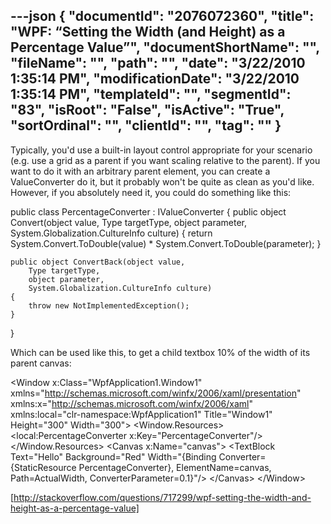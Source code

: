 ---json
{
  "documentId": "2076072360",
  "title": "WPF: “Setting the Width (and Height) as a Percentage Value”",
  "documentShortName": "",
  "fileName": "",
  "path": "",
  "date": "3/22/2010 1:35:14 PM",
  "modificationDate": "3/22/2010 1:35:14 PM",
  "templateId": "",
  "segmentId": "83",
  "isRoot": "False",
  "isActive": "True",
  "sortOrdinal": "",
  "clientId": "",
  "tag": ""
}
---

Typically, you'd use a built-in layout control appropriate for your scenario (e.g. use a grid as a parent if you want scaling relative to the parent). If you want to do it with an arbitrary parent element, you can create a ValueConverter do it, but it probably won't be quite as clean as you'd like. However, if you absolutely need it, you could do something like this:

public class PercentageConverter : IValueConverter
{
    public object Convert(object value, 
        Type targetType, 
        object parameter, 
        System.Globalization.CultureInfo culture)
    {
        return System.Convert.ToDouble(value) * 
               System.Convert.ToDouble(parameter);
    }

    public object ConvertBack(object value, 
        Type targetType, 
        object parameter, 
        System.Globalization.CultureInfo culture)
    {
        throw new NotImplementedException();
    }
}

Which can be used like this, to get a child textbox 10% of the width of its parent canvas:

&lt;Window x:Class=&quot;WpfApplication1.Window1&quot;
    xmlns=&quot;http://schemas.microsoft.com/winfx/2006/xaml/presentation&quot;
    xmlns:x=&quot;http://schemas.microsoft.com/winfx/2006/xaml&quot;
    xmlns:local=&quot;clr-namespace:WpfApplication1&quot;
    Title=&quot;Window1&quot; Height=&quot;300&quot; Width=&quot;300&quot;&gt;
    &lt;Window.Resources&gt;
        &lt;local:PercentageConverter x:Key=&quot;PercentageConverter&quot;/&gt;
    &lt;/Window.Resources&gt;
    &lt;Canvas x:Name=&quot;canvas&quot;&gt;
        &lt;TextBlock Text=&quot;Hello&quot;
                   Background=&quot;Red&quot; 
                   Width=&quot;{Binding 
                       Converter={StaticResource PercentageConverter}, 
                       ElementName=canvas, 
                       Path=ActualWidth, 
                       ConverterParameter=0.1}&quot;/&gt;
    &lt;/Canvas&gt;
&lt;/Window&gt;

[http://stackoverflow.com/questions/717299/wpf-setting-the-width-and-height-as-a-percentage-value]
